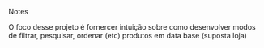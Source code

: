 Notes

O foco desse projeto é fornercer intuição sobre como desenvolver modos de filtrar, pesquisar, ordenar (etc) produtos em data base (suposta loja)

